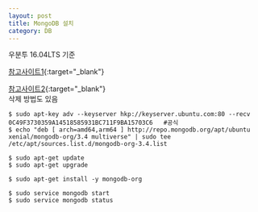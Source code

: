 ```yaml
---
layout: post
title: MongoDB 설치
category: DB
---
```


우분투 16.04LTS 기준  

[참고사이트1](https://www.digitalocean.com/community/tutorials/how-to-install-mongodb-on-ubuntu-16-04){:target="_blank"}  

[참고사이트2](https://docs.mongodb.com/manual/tutorial/install-mongodb-on-ubuntu/){:target="_blank"}  
삭제 방법도 있음  

```
$ sudo apt-key adv --keyserver hkp://keyserver.ubuntu.com:80 --recv 0C49F3730359A14518585931BC711F9BA15703C6   #공식
$ echo "deb [ arch=amd64,arm64 ] http://repo.mongodb.org/apt/ubuntu xenial/mongodb-org/3.4 multiverse" | sudo tee /etc/apt/sources.list.d/mongodb-org-3.4.list

$ sudo apt-get update
$ sudo apt-get upgrade

$ sudo apt-get install -y mongodb-org

$ sudo service mongodb start
$ sudo service mongodb status
```
